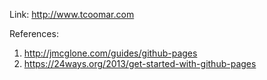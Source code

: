 Link: http://www.tcoomar.com


References: 

1. http://jmcglone.com/guides/github-pages
2. https://24ways.org/2013/get-started-with-github-pages
